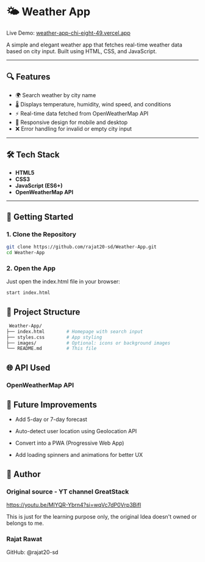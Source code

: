 # 🌤️ Weather App

Live Demo: [weather-app-chi-eight-49.vercel.app](https://weather-app-chi-eight-49.vercel.app)

A simple and elegant weather app that fetches real-time weather data based on city input. Built using HTML, CSS, and JavaScript.

---

## 🔍 Features

- 🌍 Search weather by city name
- 🌡️ Displays temperature, humidity, wind speed, and conditions
- ⚡ Real-time data fetched from OpenWeatherMap API
- 📱 Responsive design for mobile and desktop
- ❌ Error handling for invalid or empty city input

---

## 🛠️ Tech Stack

- **HTML5**
- **CSS3**
- **JavaScript (ES6+)**
- **OpenWeatherMap API**

---

## 🚀 Getting Started

### 1. Clone the Repository

```bash
git clone https://github.com/rajat20-sd/Weather-App.git
cd Weather-App
```
### 2. Open the App
Just open the index.html file in your browser:

```bash
start index.html
```

## 📁 Project Structure
```bash
 Weather-App/
├── index.html        # Homepage with search input
├── styles.css        # App styling
├── images/           # Optional: icons or background images
└── README.md         # This file
```
## 🌐 API Used
### OpenWeatherMap API

## 🎯 Future Improvements
- Add 5-day or 7-day forecast

- Auto-detect user location using Geolocation API

- Convert into a PWA (Progressive Web App)

- Add loading spinners and animations for better UX

 ## 🙋 Author

 ### Original source - YT channel GreatStack
https://youtu.be/MIYQR-Ybrn4?si=wqVc7dP0Vrp3BifI

This is just for the learning purpose only, the original Idea doesn't owned or belongs to me.

### Rajat Rawat
GitHub: @rajat20-sd
